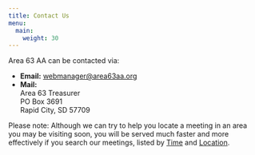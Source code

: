 ```yaml
---
title: Contact Us
menu:
  main:
    weight: 30
---
```


Area 63 AA can be contacted via:

- **Email:** webmanager@area63aa.org
- **Mail:**\
  Area 63 Treasurer\
  PO Box 3691\
  Rapid City, SD 57709

Please note: Although we can try to help you locate a meeting in an area you
may be visiting soon, you will be served much faster and more effectively if
you search our meetings, listed by [Time](/meeting-times/) and [Location](/meeting-zips/).